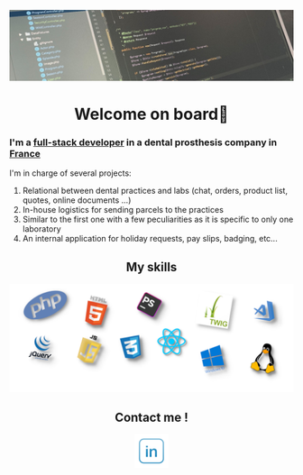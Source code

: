 ![Cover](https://github.com/RmTrnsc/RmTrnsc/blob/main/img/profil.jpg)
<h1 align="center">Welcome on board👋</h1>

<h3>I'm a <b><ins>full-stack developer</ins></b> in a dental prosthesis company in <b><ins>France</ins></b></h3>

I'm in charge of several projects:

1. Relational between dental practices and labs (chat, orders, product list, quotes, online documents ...)
2. In-house logistics for sending parcels to the practices
3. Similar to the first one with a few peculiarities as it is specific to only one laboratory
4. An internal application for holiday requests, pay slips, badging, etc...

<h2 align='center'><b>My skills</b></h2>

<p align='center'>
  <img src='https://github.com/RmTrnsc/RmTrnsc/blob/main/img/skills.png'/>
</p>

<h2 align='center'><b>Contact me !</b></h2>

<p align='center'>
  <a title="linkedin" href="https://www.linkedin.com/in/romain-tournesac">
    <img src="https://github.com/RmTrnsc/RmTrnsc/blob/main/img/linkedin_logo_square_icon_134016.png" width="60"/>
  </a>
</p>  
